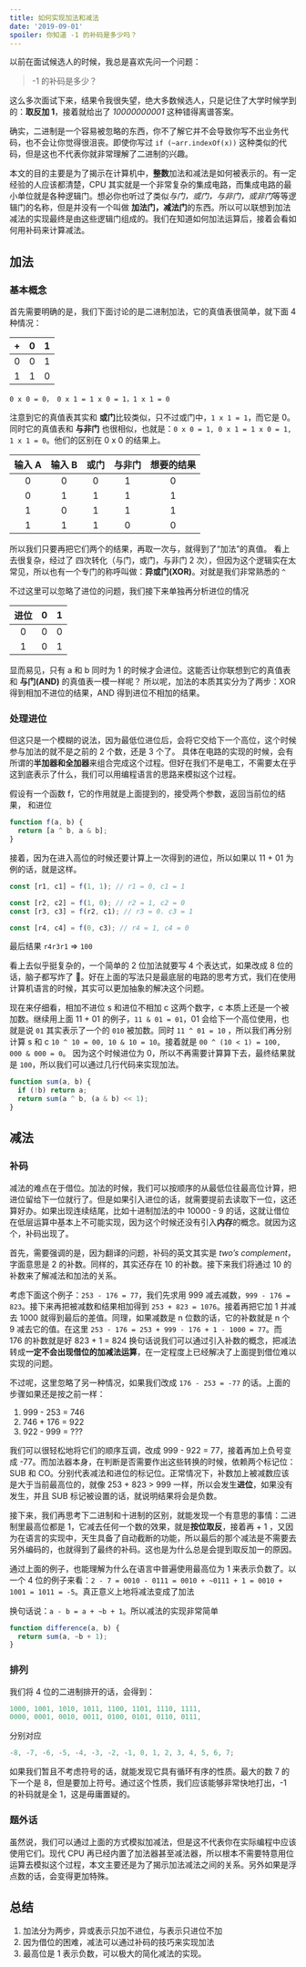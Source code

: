 ```yaml
---
title: 如何实现加法和减法
date: '2019-09-01'
spoiler: 你知道 -1 的补码是多少吗？
---
```


以前在面试候选人的时候，我总是喜欢先问一个问题：

> -1 的补码是多少？

这么多次面试下来，结果令我很失望，绝大多数候选人，只是记住了大学时候学到的：**取反加 1**，接着就给出了 _10000000001_ 这种错得离谱答案。

确实，二进制是一个容易被忽略的东西，你不了解它并不会导致你写不出业务代码，也不会让你觉得很沮丧。即使你写过 `if (~arr.indexOf(x))` 这种类似的代码，但是这也不代表你就非常理解了二进制的兴趣。

本文的目的主要是为了揭示在计算机中，**整数**加法和减法是如何被表示的。有一定经验的人应该都清楚，CPU 其实就是一个非常复杂的集成电路，而集成电路的最小单位就是各种逻辑门。想必你也听过了类似*与门，或门，与非门，或非门*等等逻辑门的名称，但是并没有一个叫做 **加法门，减法门**的东西。所以可以联想到加法减法的实现最终是由这些逻辑门组成的。我们在知道如何加法运算后，接着会看如何用补码来计算减法。

## 加法

### 基本概念

首先需要明确的是，我们下面讨论的是二进制加法，它的真值表很简单，就下面 4 种情况：


| +   | 0   | 1   |
| --- | --- | --- |
| 0   | 0   | 1   |
| 1   | 1   | 0   |

`0 x 0 = 0， 0 x 1 = 1 x 0 = 1，1 x 1 = 0`

注意到它的真值表其实和 **或门**比较类似，只不过或门中，`1 x 1 = 1`，而它是 0。
同时它的真值表和 **与非门** 也很相似，也就是：`0 x 0 = 1, 0 x 1 = 1 x 0 = 1, 1 x 1 = 0`。他们的区别在 0 x 0 的结果上。

| 输入 A | 输入 B | 或门  | 与非门 | 想要的结果 |
| :----: | :----: | :---: | :----: | :--------: |
|   0    |   0    |   0   |   1    |     0      |
|   0    |   1    |   1   |   1    |     1      |
|   1    |   0    |   1   |   1    |     1      |
|   1    |   1    |   1   |   0    |     0      |

所以我们只要再把它们两个的结果，再取一次与，就得到了“加法”的真值。
看上去很复杂，经过了 四次转化（与门，或门，与非门 2 次），但因为这个逻辑实在太常见，所以也有一个专门的称呼叫做：**异或门(XOR)**。对就是我们非常熟悉的 `^`

不过这里可以忽略了进位的问题，我们接下来单独再分析进位的情况

| 进位  | 0   | 1   |
| :---: | --- | --- |
|   0   | 0   | 0   |
|   1   | 0   | 1   |

显而易见，只有 a 和 b 同时为 1 的时候才会进位。这能否让你联想到它的真值表和 **与门(AND)** 的真值表一模一样呢？
所以呢，加法的本质其实分为了两步：XOR 得到相加不进位的结果，AND 得到进位不相加的结果。

### 处理进位

但这只是一个模糊的说法，因为最低位进位后，会将它交给下一个高位，这个时候参与加法的就不是之前的 2 个数，还是 3 个了。
具体在电路的实现的时候，会有所谓的**半加器和全加器**来组合完成这个过程。但好在我们不是电工，不需要太在乎这到底表示了什么，我们可以用编程语言的思路来模拟这个过程。

假设有一个函数 f，它的作用就是上面提到的，接受两个参数，返回当前位的结果， 和进位

```js
function f(a, b) {
  return [a ^ b, a & b];
}
```

接着，因为在进入高位的时候还要计算上一次得到的进位，所以如果以 11 + 01 为例的话，就是这样。

```js
const [r1, c1] = f(1, 1); // r1 = 0, c1 = 1

const [r2, c2] = f(1, 0); // r2 = 1, c2 = 0
const [r3, c3] = f(r2, c1); // r3 = 0. c3 = 1

const [r4, c4] = f(0, c3); // r4 = 1, c4 = 0
```

最后结果 `r4r3r1` =\> `100`

看上去似乎挺复杂的，一个简单的 2 位加法就要写 4 个表达式，如果改成 8 位的话，脑子都写炸了 🤯。好在上面的写法只是最底层的电路的思考方式，我们在使用计算机语言的时候，其实可以更加抽象的解决这个问题。

现在来仔细看，相加不进位 s 和进位不相加 c 这两个数字，c 本质上还是一个被加数。继续用上面 11 + 01 的例子，`11 & 01 = 01`，01 会给下一个高位使用，也就是说 `01` 其实表示了一个的 `010` 被加数。同时 `11 ^ 01 = 10` ，所以我们再分别计算 s 和 c `10 ^ 10 = 00, 10 & 10 = 10`。接着就是 `00 ^ (10 < 1) = 100, 000 & 000 = 0`。
因为这个时候进位为 0，所以不再需要计算算下去，最终结果就是 `100`，所以我们可以通过几行代码来实现加法。

```js
function sum(a, b) {
  if (!b) return a;
  return sum(a ^ b, (a & b) << 1);
}
```

## 减法

### 补码

减法的难点在于借位。加法的时候，我们可以按顺序的从最低位往最高位计算，把进位留给下一位就行了。但是如果引入进位的话，就需要提前去读取下一位，这还算好办。如果出现连续结尾，比如十进制加法的中 10000 - 9 的话，这就让借位在低层运算中基本上不可能实现，因为这个时候还没有引入**内存**的概念。就因为这个，补码出现了。

首先，需要强调的是，因为翻译的问题，补码的英文其实是 _two’s complement_，字面意思是 2 的补数。同样的，其实还存在 10 的补数。接下来我们将通过 10 的补数来了解减法和加法的关系。

考虑下面这个例子：`253 - 176 = 77`，我们先求用 999 减去减数，`999 - 176 = 823`。接下来再把被减数和结果相加得到 `253 + 823 = 1076`。接着再把它加 1 并减去 1000 就得到最后的差值。同理，如果减数是 n 位数的话，它的补数就是 n 个 9 减去它的值。在这里 `253 - 176 = 253 + 999 - 176 + 1 - 1000 = 77`。而 176 的补数就是好 823 + 1 = 824
换句话说我们可以通过引入补数的概念，把减法转成**一定不会出现借位的加减法运算**，在一定程度上已经解决了上面提到借位难以实现的问题。

不过呢，这里忽略了另一种情况，如果我们改成 `176 - 253 = -77` 的话。上面的步骤如果还是按之前一样：

1. 999 - 253 = 746
2. 746 + 176 = 922
3. 922 - 999 = ???

我们可以很轻松地将它们的顺序互调，改成 999 - 922 = 77，接着再加上负号变成 -77。而加法器本身，在判断是否需要作出这些转换的时候，依赖两个标记位：SUB 和 CO。分别代表减法和进位的标记位。正常情况下，补数加上被减数应该是大于当前最高位的，就像 253 + 823 \> 999 一样，所以会发生**进位**，如果没有发生，并且 SUB 标记被设置的话，就说明结果将会是负数。

接下来，我们再思考下二进制和十进制的区别，就能发现一个有意思的事情：二进制里最高位都是 1，它减去任何一个数的效果，就是**按位取反**，接着再 + 1 ，又因为在语言的实现中，天生具备了自动截断的功能，所以最后的那个减法是不需要去另外编码的，也就得到了最终的补码。这也是为什么总是会提到取反加一的原因。

通过上面的例子，也能理解为什么在语言中普遍使用最高位为 1 来表示负数了。以一个 4 位的例子来看：`2 - 7 = 0010 - 0111 = 0010 + ~0111 + 1 = 0010 + 1001 = 1011 = -5`。真正意义上地将减法变成了加法

换句话说：`a - b = a + ~b + 1`。所以减法的实现非常简单

```js
function difference(a, b) {
  return sum(a, ~b + 1);
}
```

### 排列

我们将 4 位的二进制排开的话，会得到：

```js
1000, 1001, 1010, 1011, 1100, 1101, 1110, 1111,
0000, 0001, 0010, 0011, 0100, 0101, 0110, 0111,
```

分别对应

```js
-8, -7, -6, -5, -4, -3, -2, -1, 0, 1, 2, 3, 4, 5, 6, 7;
```

如果我们暂且不考虑符号的话，就能发现它具有循环有序的性质。最大的数 7 的下一个是 8，但是要加上符号。通过这个性质，我们应该能够非常快地打出，-1 的补码就是全 1，这是毋庸置疑的。

### 题外话

虽然说，我们可以通过上面的方式模拟加减法，但是这不代表你在实际编程中应该使用它们。现代 CPU 再已经内置了加法器甚至减法器，所以根本不需要特意用位运算去模拟这个过程，本文主要还是为了揭示加法减法之间的关系。另外如果是浮点数的话，会变得更加特殊。

## 总结

1. 加法分为两步，异或表示只加不进位，与表示只进位不加
2. 因为借位的困难，减法可以通过补码的技巧来实现加法
3. 最高位是 1 表示负数，可以极大的简化减法的实现。
